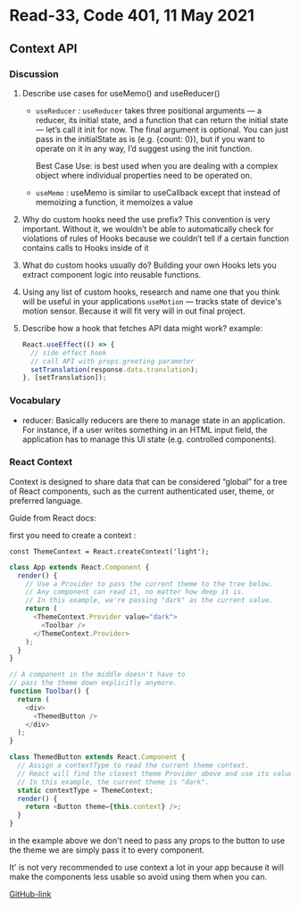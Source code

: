# Read-33, Code 401, 11 May 2021

## Context API

### Discussion

1. Describe use cases for useMemo() and useReducer()

   - `useReducer` :
     `useReducer` takes three positional arguments — a reducer, its initial state, and a function that can return the initial state — let’s call it init for now. The final argument is optional. You can just pass in the initialState as is (e.g. {count: 0}), but if you want to operate on it in any way, I’d suggest using the init function.

     Best Case Use: is best used when you are dealing with a complex object where individual properties need to be operated on.

   - `useMemo` : useMemo is similar to useCallback except that instead of memoizing a function, it memoizes a value

2. Why do custom hooks need the use prefix?
   This convention is very important. Without it, we wouldn’t be able to automatically check for violations of rules of Hooks because we couldn’t tell if a certain function contains calls to Hooks inside of it

3. What do custom hooks usually do?
   Building your own Hooks lets you extract component logic into reusable functions.

4. Using any list of custom hooks, research and name one that you think will be useful in your applications
   `useMotion` — tracks state of device's motion sensor. Because it will fit very will in out final project.

5. Describe how a hook that fetches API data might work?
   example:

   ```js
   React.useEffect(() => {
     // side effect hook
     // call API with props.greeting parameter
     setTranslation(response.data.translation);
   }, [setTranslation]);
   ```

### Vocabulary

- reducer: Basically reducers are there to manage state in an application. For instance, if a user writes something in an HTML input field, the application has to manage this UI state (e.g. controlled components).

### React Context

Context is designed to share data that can be considered “global” for a tree of React components, such as the current authenticated user, theme, or preferred language.

Guide from React docs:

first you need to create a context :

`const ThemeContext = React.createContext('light');`

```js
class App extends React.Component {
  render() {
    // Use a Provider to pass the current theme to the tree below.
    // Any component can read it, no matter how deep it is.
    // In this example, we're passing "dark" as the current value.
    return (
      <ThemeContext.Provider value="dark">
        <Toolbar />
      </ThemeContext.Provider>
    );
  }
}

// A component in the middle doesn't have to
// pass the theme down explicitly anymore.
function Toolbar() {
  return (
    <div>
      <ThemedButton />
    </div>
  );
}

class ThemedButton extends React.Component {
  // Assign a contextType to read the current theme context.
  // React will find the closest theme Provider above and use its value.
  // In this example, the current theme is "dark".
  static contextType = ThemeContext;
  render() {
    return <Button theme={this.context} />;
  }
}
```

in the example above we don't need to pass any props to the button to use the theme we are simply pass it to every component.

It' is not very recommended to use context a lot in your app
because it will make the components less usable so avoid using them when you can.

[GitHub-link](https://omar-tarawneh.github.io/reading-notes/reading-notes-code401/read-33)
